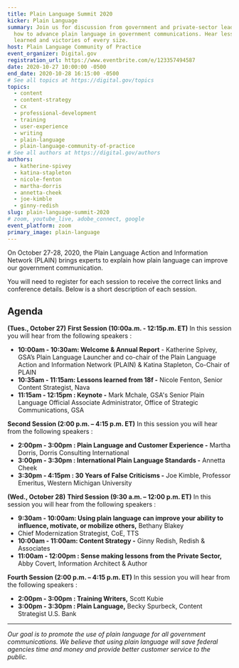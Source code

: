 ```yaml
---
title: Plain Language Summit 2020
kicker: Plain Language
summary: Join us for discussion from government and private-sector leaders on
  how to advance plain language in government communications. Hear lessons
  learned and victories of every size.
host: Plain Language Community of Practice
event_organizer: Digital.gov
registration_url: https://www.eventbrite.com/e/123357494587
date: 2020-10-27 10:00:00 -0500
end_date: 2020-10-28 16:15:00 -0500
# See all topics at https://digital.gov/topics
topics:
  - content
  - content-strategy
  - cx
  - professional-development
  - training
  - user-experience
  - writing
  - plain-language
  - plain-language-community-of-practice
# See all authors at https://digital.gov/authors
authors:
  - katherine-spivey
  - katina-stapleton
  - nicole-fenton
  - martha-dorris
  - annetta-cheek
  - joe-kimble
  - ginny-redish
slug: plain-language-summit-2020
# zoom, youtube_live, adobe_connect, google
event_platform: zoom
primary_image: plain-language
---
```

On October 27-28, 2020, the Plain Language Action and Information Network (PLAIN) brings experts to explain how plain language can improve our government communication.

You will need to register for each session to receive the correct links and conference details. Below is a short description of each session.

## Agenda

**(Tues., October 27)**
**First Session (10:00a.m. - 12:15p.m. ET)**
In this session you will hear from the following speakers :

* **10:00am - 10:30am: Welcome & Annual Report** - Katherine Spivey, GSA’s Plain Language Launcher and co-chair of the Plain Language Action and Information Network (PLAIN) & Katina Stapleton, Co-Chair of PLAIN
* **10:35am - 11:15am: Lessons learned from 18f -** Nicole Fenton, Senior Content Strategist, Nava
* **11:15am - 12:15pm : Keynote -** Mark Mchale, GSA's Senior Plain Language Official Associate Administrator, Office of Strategic Communications, GSA

**Second Session (2:00 p.m. – 4:15 p.m. ET)**
In this session you will hear from the following speakers :

* **2:00pm - 3:00pm : Plain Language and Customer Experience -** Martha Dorris, Dorris Consulting International
* **3:00pm - 3:30pm : International Plain Language Standards -** Annetta Cheek
* **3:30pm - 4:15pm : 30 Years of False Criticisms -** Joe Kimble, Professor Emeritus, Western Michigan University

**(Wed., October 28)**
**Third Session (9:30 a.m. – 12:00 p.m. ET)**
In this session you will hear from the following speakers :

* **9:30am - 10:00am: Using plain language can improve your ability to influence, motivate, or mobilize others,** Bethany Blakey
* Chief Modernization Strategist, CoE, TTS
* **10:00am - 11:00am: Content Strategy -** Ginny Redish, Redish & Associates
* **11:00am - 12:00pm : Sense making lessons from the Private Sector,** Abby Covert, Information Architect & Author

**Fourth Session (2:00 p.m. – 4:15 p.m. ET)**
In this session you will hear from the following speakers :

* **2:00pm - 3:00pm : Training Writers,** Scott Kubie
* **3:00pm - 3:30pm : Plain Language,** Becky Spurbeck, Content Strategist U.S. Bank

---

*Our goal is to promote the use of plain language for all government communications. We believe that using plain language will save federal agencies time and money and provide better customer service to the public.*

